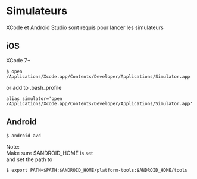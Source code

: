 # Simulateurs

XCode et Android Studio sont requis pour lancer les simulateurs

## iOS
XCode 7+
``` 
$ open /Applications/Xcode.app/Contents/Developer/Applications/Simulator.app
```
or add to .bash_profile
```
alias simulator='open /Applications/Xcode.app/Contents/Developer/Applications/Simulator.app'
```

## Android
``` 
$ android avd
```


Note:   
Make sure $ANDROID_HOME is set  
and set the path to
``` 
$ export PATH=$PATH:$ANDROID_HOME/platform-tools:$ANDROID_HOME/tools
```


